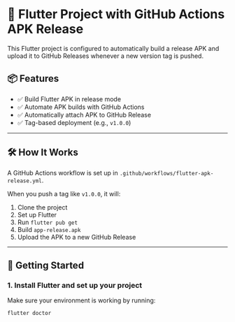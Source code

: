# 🚀 Flutter Project with GitHub Actions APK Release

This Flutter project is configured to automatically build a release APK and upload it to GitHub Releases whenever a new version tag is pushed.

## 📦 Features

- ✅ Build Flutter APK in release mode  
- ✅ Automate APK builds with GitHub Actions  
- ✅ Automatically attach APK to GitHub Release  
- ✅ Tag-based deployment (e.g., `v1.0.0`)

---

## 🛠️ How It Works

A GitHub Actions workflow is set up in `.github/workflows/flutter-apk-release.yml`.

When you push a tag like `v1.0.0`, it will:
1. Clone the project  
2. Set up Flutter  
3. Run `flutter pub get`  
4. Build `app-release.apk`  
5. Upload the APK to a new GitHub Release

---

## 🚀 Getting Started

### 1. Install Flutter and set up your project

Make sure your environment is working by running:

```bash
flutter doctor
